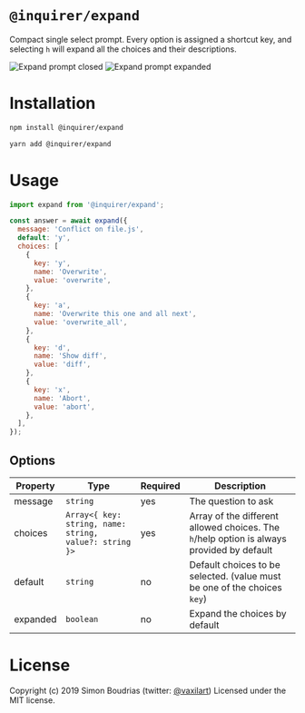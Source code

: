 # `@inquirer/expand`

Compact single select prompt. Every option is assigned a shortcut key, and selecting `h` will expand all the choices and their descriptions.

![Expand prompt closed](https://cdn.rawgit.com/SBoudrias/Inquirer.js/28ae8337ba51d93e359ef4f7ee24e79b69898962/assets/screenshots/expand-y.svg)
![Expand prompt expanded](https://cdn.rawgit.com/SBoudrias/Inquirer.js/28ae8337ba51d93e359ef4f7ee24e79b69898962/assets/screenshots/expand-d.svg)

# Installation

```sh
npm install @inquirer/expand

yarn add @inquirer/expand
```

# Usage

```js
import expand from '@inquirer/expand';

const answer = await expand({
  message: 'Conflict on file.js',
  default: 'y',
  choices: [
    {
      key: 'y',
      name: 'Overwrite',
      value: 'overwrite',
    },
    {
      key: 'a',
      name: 'Overwrite this one and all next',
      value: 'overwrite_all',
    },
    {
      key: 'd',
      name: 'Show diff',
      value: 'diff',
    },
    {
      key: 'x',
      name: 'Abort',
      value: 'abort',
    },
  ],
});
```

## Options

| Property | Type                                                   | Required | Description                                                                               |
| -------- | ------------------------------------------------------ | -------- | ----------------------------------------------------------------------------------------- |
| message  | `string`                                               | yes      | The question to ask                                                                       |
| choices  | `Array<{ key: string, name: string, value?: string }>` | yes      | Array of the different allowed choices. The `h`/help option is always provided by default |
| default  | `string`                                               | no       | Default choices to be selected. (value must be one of the choices `key`)                  |
| expanded | `boolean`                                              | no       | Expand the choices by default                                                             |

# License

Copyright (c) 2019 Simon Boudrias (twitter: [@vaxilart](https://twitter.com/Vaxilart))
Licensed under the MIT license.
